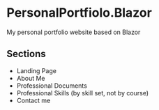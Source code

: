 # PersonalPortfiolo.Blazor

My personal portfolio website based on Blazor

## Sections

* Landing Page
* About Me
* Professional Documents
* Professional Skills (by skill set, not by course)
* Contact me
